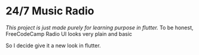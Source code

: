 # 24/7 Music Radio
*This project is just made purely for learning purpose in flutter.*
To be honest, FreeCodeCamp Radio UI looks very plain and basic

So I decide give it a new look in flutter.

